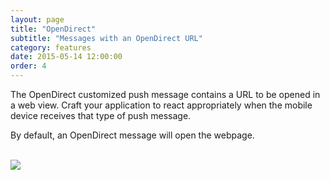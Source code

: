 ```yaml
---
layout: page
title: "OpenDirect"
subtitle: "Messages with an OpenDirect URL"
category: features
date: 2015-05-14 12:00:00
order: 4
---
```


The OpenDirect customized push message contains a URL to be opened in a web view. Craft your application to react appropriately when the mobile device receives that type of push message.

By default, an OpenDirect message will open the webpage.

<br/>
 <img class="img-responsive" src="{{ site.baseurl }}/assets/OpenDirect.png" /><br/>
<br/>
